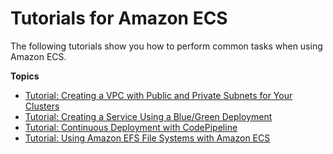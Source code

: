 # Tutorials for Amazon ECS<a name="ecs-tutorials"></a>

The following tutorials show you how to perform common tasks when using Amazon ECS\.

**Topics**
+ [Tutorial: Creating a VPC with Public and Private Subnets for Your Clusters](create-public-private-vpc.md)
+ [Tutorial: Creating a Service Using a Blue/Green Deployment](create-blue-green.md)
+ [Tutorial: Continuous Deployment with CodePipeline](ecs-cd-pipeline.md)
+ [Tutorial: Using Amazon EFS File Systems with Amazon ECS](using_efs.md)